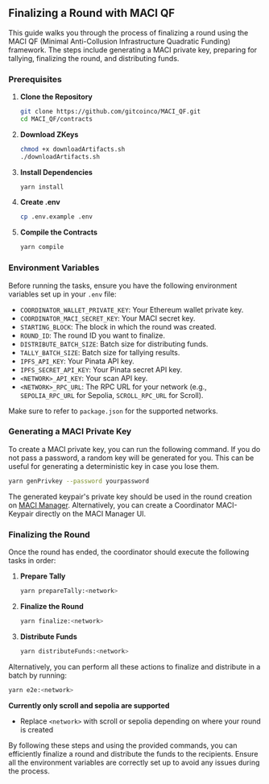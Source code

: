 ## Finalizing a Round with MACI QF

This guide walks you through the process of finalizing a round using the MACI QF (Minimal Anti-Collusion Infrastructure Quadratic Funding) framework. The steps include generating a MACI private key, preparing for tallying, finalizing the round, and distributing funds.

### Prerequisites

1. **Clone the Repository**

   ```sh
   git clone https://github.com/gitcoinco/MACI_QF.git
   cd MACI_QF/contracts
   ```

2. **Download ZKeys**

   ```sh
   chmod +x downloadArtifacts.sh
   ./downloadArtifacts.sh
   ```

3. **Install Dependencies**

   ```sh
   yarn install
   ```

4. **Create .env**

   ```sh
   cp .env.example .env
   ```

5. **Compile the Contracts**

   ```sh
   yarn compile
   ```

### Environment Variables

Before running the tasks, ensure you have the following environment variables set up in your `.env` file:

- `COORDINATOR_WALLET_PRIVATE_KEY`: Your Ethereum wallet private key.
- `COORDINATOR_MACI_SECRET_KEY`: Your MACI secret key.
- `STARTING_BLOCK`: The block in which the round was created.
- `ROUND_ID`: The round ID you want to finalize.
- `DISTRIBUTE_BATCH_SIZE`: Batch size for distributing funds.
- `TALLY_BATCH_SIZE`: Batch size for tallying results.
- `IPFS_API_KEY`: Your Pinata API key.
- `IPFS_SECRET_API_KEY`: Your Pinata secret API key.
- `<NETWORK>_API_KEY`: Your <NETWORK>scan API key.
- `<NETWORK>_RPC_URL`: The RPC URL for your network (e.g., `SEPOLIA_RPC_URL` for Sepolia, `SCROLL_RPC_URL` for Scroll).

Make sure to refer to `package.json` for the supported networks.

### Generating a MACI Private Key

To create a MACI private key, you can run the following command. If you do not pass a password, a random key will be generated for you. This can be useful for generating a deterministic key in case you lose them.

```sh
yarn genPrivkey --password yourpassword
```

The generated keypair's private key should be used in the round creation on [MACI Manager](https://manager-maci.gitcoin.co/). Alternatively, you can create a Coordinator MACI-Keypair directly on the MACI Manager UI.

### Finalizing the Round

Once the round has ended, the coordinator should execute the following tasks in order:

1. **Prepare Tally**

   ```sh
   yarn prepareTally:<network>
   ```

2. **Finalize the Round**

   ```sh
   yarn finalize:<network>
   ```

3. **Distribute Funds**

   ```sh
   yarn distributeFunds:<network>
   ```

Alternatively, you can perform all these actions to finalize and distribute in a batch by running:

```sh
yarn e2e:<network>
```

**Currently only scroll and sepolia are supported**

- Replace `<network>` with scroll or sepolia depending on where your round is created

By following these steps and using the provided commands, you can efficiently finalize a round and distribute the funds to the recipients. Ensure all the environment variables are correctly set up to avoid any issues during the process.
